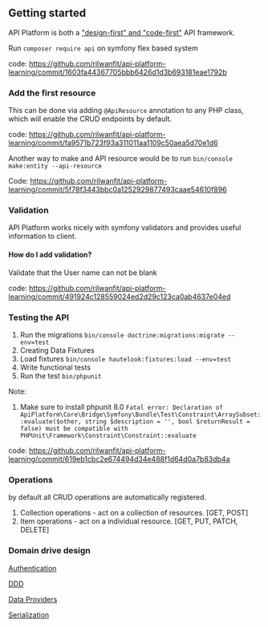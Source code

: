 ## Getting started

 API Platform is both a ["design-first" and "code-first"](https://swagger.io/blog/api-design/design-first-or-code-first-api-development/) API framework. 

Run `composer require api` on symfony flex based system

code: https://github.com/rilwanfit/api-platform-learning/commit/1603fa44367705bbb6426d1d3b693181eae1792b

### Add the first resource

This can be done via adding `@ApiResource` annotation to any PHP class, which will enable the CRUD endpoints by default.

code: https://github.com/rilwanfit/api-platform-learning/commit/fa9571b723f93a311011aa1109c50aea5d70e1d6

Another way to make and API resource would be to run `bin/console make:entity --api-resource`

Code: https://github.com/rilwanfit/api-platform-learning/commit/5f78f3443bbc0a1252929877493caae54610f896

### Validation

API Platform works nicely with symfony validators and provides useful information to client.

#### How do I add validation?

Validate that the User name can not be blank

code: https://github.com/rilwanfit/api-platform-learning/commit/491924c128559024ed2d29c123ca0ab4637e04ed

### Testing the API

1. Run the migrations `bin/console doctrine:migrations:migrate --env=test`
2. Creating Data Fixtures
3. Load fixtures `bin/console hautelook:fixtures:load --env=test`
4. Write functional tests
5. Run the test `bin/phpunit`

Note: 
1. Make sure to install phpunit 8.0 
    `Fatal error: Declaration of ApiPlatform\Core\Bridge\Symfony\Bundle\Test\Constraint\ArraySubset::evaluate($other, string $description = '', bool $returnResult = false) must be compatible with PHPUnit\Framework\Constraint\Constraint::evaluate`

code: https://github.com/rilwanfit/api-platform-learning/commit/619eb1cbc2e674494d34e488f1d64d0a7b83db4a
     
### Operations
by default all CRUD operations are automatically registered.

1. Collection operations - act on a collection of resources. [GET, POST]
2. Item operations - act on a individual resource. [GET, PUT, PATCH, DELETE]

### Domain drive design

[Authentication](/docs/Authentication.md)

[DDD](/docs/ddd.md)

[Data Providers](/docs/dataProviders.md)

[Serialization](/docs/Serialization.md)

